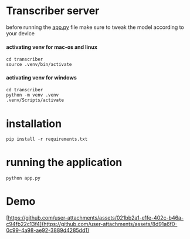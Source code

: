 # Transcriber server
before running the [app.py](./transcriber/app.py) file make sure to tweak the model according to your device
#### activating venv for mac-os and linux
```shell
cd transcriber
source .venv/bin/activate
```

#### activating venv for windows
```
cd transcriber
python -m venv .venv
.venv/Scripts/activate
```

# installation
```shell
pip install -r requirements.txt
```


# running the application
```
python app.py
```



# Demo


[https://github.com/user-attachments/assets/021bb2a1-e1fe-402c-b46a-c94fb22c13f4](https://github.com/user-attachments/assets/8d91a6f0-0c99-4a98-ae92-3889d4285dd1)


